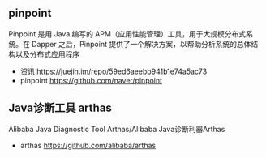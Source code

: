 ## pinpoint

Pinpoint 是用 Java 编写的 APM（应用性能管理）工具，用于大规模分布式系统。在 Dapper 之后，Pinpoint 提供了一个解决方案，以帮助分析系统的总体结构以及分布式应用程序

- 资讯 <https://juejin.im/repo/59ed6aeebb941b1e74a5ac73>
- pinpoint <https://github.com/naver/pinpoint>

## Java诊断工具 arthas
Alibaba Java Diagnostic Tool Arthas/Alibaba Java诊断利器Arthas
- arthas <https://github.com/alibaba/arthas>